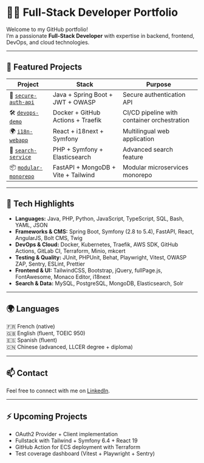 # 👩‍💻 Full-Stack Developer Portfolio

Welcome to my GitHub portfolio!  
I’m a passionate **Full-Stack Developer** with expertise in backend, frontend, DevOps, and cloud technologies.

---

## 🚀 Featured Projects

| Project | Stack | Purpose |
|---------|-------|---------|
| 🔐 [`secure-auth-api`](https://github.com/julie-raymond-dev/secure-auth-api) | Java + Spring Boot + JWT + OWASP | Secure authentication API |
| 🛠️ [`devops-demo`](https://github.com/julie-raymond-dev/devops-demo) | Docker + GitHub Actions + Traefik | CI/CD pipeline with container orchestration |
| 🌍 [`i18n-webapp`](https://github.com/julie-raymond-dev/i18n-webapp) | React + i18next + Symfony | Multilingual web application |
| 🔎 [`search-service`](https://github.com/julie-raymond-dev/search-service) | PHP + Symfony + Elasticsearch | Advanced search feature |
| 📦 [`modular-monorepo`](https://github.com/julie-raymond-dev/modular-monorepo) | FastAPI + MongoDB + Vite + Tailwind | Modular microservices monorepo |

---

## 🧰 Tech Highlights

- **Languages:** Java, PHP, Python, JavaScript, TypeScript, SQL, Bash, YAML, JSON  
- **Frameworks & CMS:** Spring Boot, Symfony (2.8 to 5.4), FastAPI, React, AngularJS, Bolt CMS, Twig  
- **DevOps & Cloud:** Docker, Kubernetes, Traefik, AWS SDK, GitHub Actions, GitLab CI, Terraform, Minio, mkcert  
- **Testing & Quality:** JUnit, PHPUnit, Behat, Playwright, Vitest, OWASP ZAP, Sentry, ESLint, Prettier  
- **Frontend & UI:** TailwindCSS, Bootstrap, jQuery, fullPage.js, FontAwesome, Monaco Editor, i18next  
- **Search & Data:** MySQL, PostgreSQL, MongoDB, Elasticsearch, Solr  

---

## 🌍 Languages

🇫🇷 French (native)  
🇬🇧 English (fluent, TOEIC 950)  
🇪🇸 Spanish (fluent)  
🇨🇳 Chinese (advanced, LLCER degree + diploma)  

---

## 📫 Contact

Feel free to connect with me on [LinkedIn]([www.linkedin.com/in/julie-raymond-dev](https://www.linkedin.com/in/julie-raymond-dev/)).

---

## ⚡ Upcoming Projects

- OAuth2 Provider + Client implementation  
- Fullstack with Tailwind + Symfony 6.4 + React 19  
- GitHub Action for ECS deployment with Terraform  
- Test coverage dashboard (Vitest + Playwright + Sentry)  
